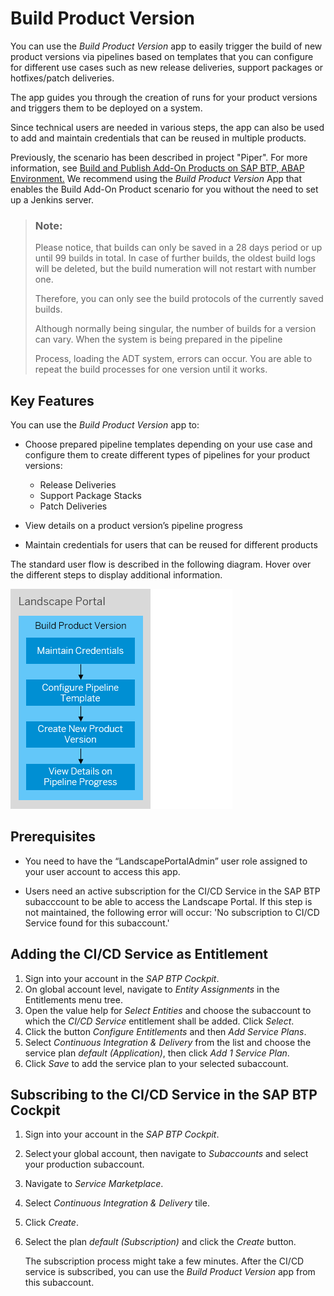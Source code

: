 <!-- loio8120bf6d9eed465684d205ec48623490 -->

# Build Product Version

You can use the *Build Product Version* app to easily trigger the build of new product versions via pipelines based on templates that you can configure for different use cases such as new release deliveries, support packages or hotfixes/patch deliveries.

The app guides you through the creation of runs for your product versions and triggers them to be deployed on a system.

Since technical users are needed in various steps, the app can also be used to add and maintain credentials that can be reused in multiple products.

Previously, the scenario has been described in project "Piper". For more information, see [Build and Publish Add-On Products on SAP BTP, ABAP Environment.](https://www.project-piper.io/scenarios/abapEnvironmentAddons/) We recommend using the *Build Product Version* App that enables the Build Add-On Product scenario for you without the need to set up a Jenkins server.

> ### Note:  
> Please notice, that builds can only be saved in a 28 days period or up until 99 builds in total. In case of further builds, the oldest build logs will be deleted, but the build numeration will not restart with number one.
> 
> Therefore, you can only see the build protocols of the currently saved builds.
> 
> Although normally being singular, the number of builds for a version can vary. When the system is being prepared in the pipeline
> 
> Process, loading the ADT system, errors can occur. You are able to repeat the build processes for one version until it works.



<a name="loio8120bf6d9eed465684d205ec48623490__section_ird_tn5_ktb"/>

## Key Features

You can use the *Build Product Version* app to:

-   Choose prepared pipeline templates depending on your use case and configure them to create different types of pipelines for your product versions:
    -   Release Deliveries
    -   Support Package Stacks
    -   Patch Deliveries

-   View details on a product version’s pipeline progress
-   Maintain credentials for users that can be reused for different products



The standard user flow is described in the following diagram. Hover over the different steps to display additional information.

![](images/Map_BPV_6d3c880.png)



<a name="loio8120bf6d9eed465684d205ec48623490__section_umt_xqz_1tb"/>

## Prerequisites

-   You need to have the “LandscapePortalAdmin” user role assigned to your user account to access this app.

-   Users need an active subscription for the CI/CD Service in the SAP BTP subacccount to be able to access the Landscape Portal. If this step is not maintained, the following error will occur: 'No subscription to CI/CD Service found for this subaccount.'




<a name="loio8120bf6d9eed465684d205ec48623490__section_jy3_4pz_25b"/>

## Adding the CI/CD Service as Entitlement

1.  Sign into your account in the *SAP BTP Cockpit*.
2.  On global account level, navigate to *Entity Assignments* in the Entitlements menu tree.
3.  Open the value help for *Select Entities* and choose the subaccount to which the *CI/CD Service* entitlement shall be added. Click *Select*.
4.  Click the button *Configure Entitlements* and then *Add Service Plans*.
5.  Select *Continuous Integration & Delivery* from the list and choose the service plan *default \(Application\)*, then click *Add 1 Service Plan*.
6.  Click *Save* to add the service plan to your selected subaccount.



<a name="loio8120bf6d9eed465684d205ec48623490__section_kcf_2qz_25b"/>

## Subscribing to the CI/CD Service in the SAP BTP Cockpit

1.  Sign into your account in the *SAP BTP Cockpit*.
2.  Select your global account, then navigate to *Subaccounts* and select your production subaccount.
3.  Navigate to *Service Marketplace*.
4.  Select *Continuous Integration & Delivery* tile.
5.  Click *Create*.
6.  Select the plan *default \(Subscription\)* and click the *Create* button.

    The subscription process might take a few minutes. After the CI/CD service is subscribed, you can use the *Build Product Version* app from this subaccount.


